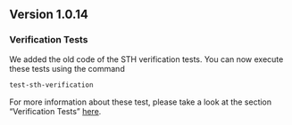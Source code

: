 ## Version 1.0.14

### Verification Tests

We added the old code of the STH verification tests. You can now execute these tests using the command

```sh
test-sth-verification
```

For more information about these test, please take a look at the section “Verification Tests” [here](../Tutorials.md).
